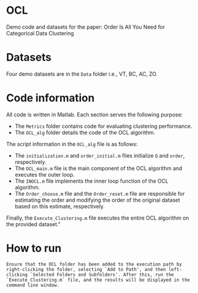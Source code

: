 # OCL
Demo code and datasets for the paper: Order Is All You Need for Categorical Data Clustering

# Datasets
Four demo datasets are in the `Data` folder i.e., VT, BC, AC, ZO. 

# Code information

All code is written in Matlab. Each section serves the following purpose:

- The `Metrics` folder contains code for evaluating clustering performance.
- The `OCL_alg` folder details the code of the OCL algorithm.

The script information in the `OCL_alg` file is as follows:
- The `initialization.m` and `order_initial.m` files initialize `Q` and `order`, respectively.
- The `OCL_main.m` file is the main component of the OCL algorithm and executes the outer loop.
- The `INOCL.m` file implements the inner loop function of the OCL algorithm.
- The `Order_choose.m` file and the `Order_reset.m` file are responsible for estimating the order and modifying the order of the original dataset based on this estimate, respectively.

Finally, the `Execute_Clustering.m` file executes the entire OCL algorithm on the provided dataset."

# How to run
	Ensure that the OCL folder has been added to the execution path by right-clicking the folder, selecting `Add to Path', and then left-clicking `Selected Folders and Subfolders'. After this, run the `Execute_Clustering.m` file, and the results will be displayed in the command line window.
